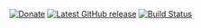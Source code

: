 [![Donate](https://img.shields.io/badge/-%E2%99%A5%20Donate-%23ff69b4)](https://hmlendea.go.ro/fund.html) [![Latest GitHub release](https://img.shields.io/github/v/release/hmlendea/nuciapi.controllers)](https://github.com/hmlendea/nuciapi.controllers/releases/latest) [![Build Status](https://github.com/hmlendea/nuciapi.controllers/actions/workflows/dotnet.yml/badge.svg)](https://github.com/hmlendea/nuciapi.controllers/actions/workflows/dotnet.yml)
